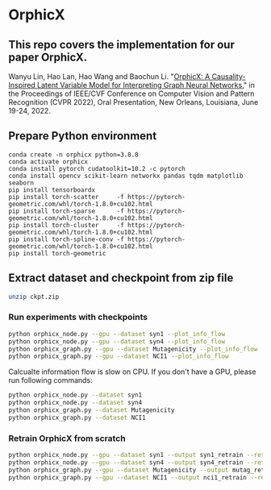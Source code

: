 
# OrphicX
## This repo covers the implementation for our paper OrphicX.
Wanyu Lin, Hao Lan, Hao Wang and Baochun Li. "[OrphicX: A Causality-Inspired Latent Variable Model for Interpreting Graph Neural Networks]()," in the Proceedings of IEEE/CVF Conference on Computer Vision and Pattern Recognition (CVPR 2022), Oral Presentation, New Orleans, Louisiana, June 19-24, 2022.
 
## Prepare Python environment
```
conda create -n orphicx python=3.8.8
conda activate orphicx
conda install pytorch cudatoolkit=10.2 -c pytorch
conda install opencv scikit-learn networkx pandas tqdm matplotlib seaborn
pip install tensorboardx
pip install torch-scatter     -f https://pytorch-geometric.com/whl/torch-1.8.0+cu102.html
pip install torch-sparse      -f https://pytorch-geometric.com/whl/torch-1.8.0+cu102.html
pip install torch-cluster     -f https://pytorch-geometric.com/whl/torch-1.8.0+cu102.html
pip install torch-spline-conv -f https://pytorch-geometric.com/whl/torch-1.8.0+cu102.html
pip install torch-geometric
```

## Extract dataset and checkpoint from zip file
```sh
unzip ckpt.zip
```

### Run experiments with checkpoints

```sh
python orphicx_node.py --gpu --dataset syn1 --plot_info_flow
python orphicx_node.py --gpu --dataset syn4 --plot_info_flow
python orphicx_graph.py --gpu --dataset Mutagenicity --plot_info_flow
python orphicx_graph.py --gpu --dataset NCI1 --plot_info_flow
```

Calcualte information flow is slow on CPU. If you don't have a GPU, please run following commands:
```sh
python orphicx_node.py --dataset syn1
python orphicx_node.py --dataset syn4
python orphicx_graph.py --dataset Mutagenicity
python orphicx_graph.py --dataset NCI1
```

### Retrain OrphicX from scratch
```sh
python orphicx_node.py --gpu --dataset syn1 --output syn1_retrain --retrain
python orphicx_node.py --gpu --dataset syn4 --output syn4_retrain --retrain
python orphicx_graph.py --gpu --dataset Mutagenicity --output mutag_retrain --retrain
python orphicx_graph.py --gpu --dataset NCI1 --output nci1_retrain --retrain
```
